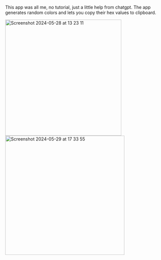 This app was all me, no tutorial, just a little help from chatgpt.
The app generates random colors and lets you copy their hex values to clipboard.

<img width="370" alt="Screenshot 2024-05-28 at 13 23 11" src="https://github.com/YashavikaSingh/ColorSchemeGenerator/assets/65505787/7b6a578d-3036-4953-8fa6-f3348582d82e">

<img width="380" alt="Screenshot 2024-05-29 at 17 33 55" src="https://github.com/YashavikaSingh/ColorSchemeGenerator/assets/65505787/d4d12c43-a0d6-47f7-a3e7-75ffd0e1ddae">
